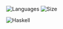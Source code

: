 ![Languages](https://img.shields.io/github/languages/count/szkolakowski/my-coding?color=red&style=for-the-badge)
![Size](https://img.shields.io/github/languages/code-size/szkolakowski/my-coding?color=red&style=for-the-badge)

![Haskell](https://img.shields.io/static/v1?style=for-the-badge&message=HASKELL&color=009639&logo=HASKELL&logoColor=FFFFFF&label=)